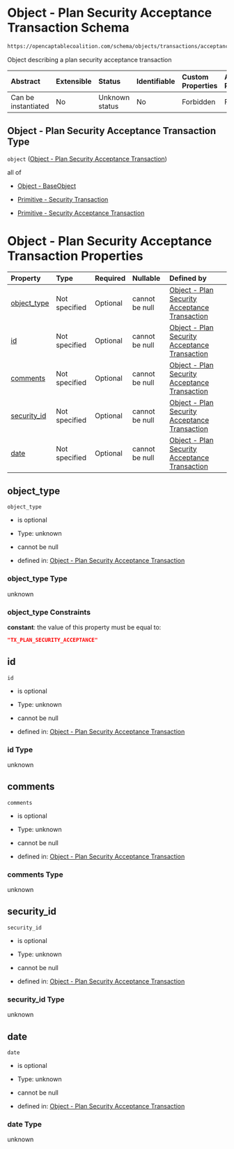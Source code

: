 # Object - Plan Security Acceptance Transaction Schema

```txt
https://opencaptablecoalition.com/schema/objects/transactions/acceptance/PlanSecurityAcceptance.schema.json
```

Object describing a plan security acceptance transaction

| Abstract            | Extensible | Status         | Identifiable | Custom Properties | Additional Properties | Access Restrictions | Defined In                                                                                                                                   |
| :------------------ | :--------- | :------------- | :----------- | :---------------- | :-------------------- | :------------------ | :------------------------------------------------------------------------------------------------------------------------------------------- |
| Can be instantiated | No         | Unknown status | No           | Forbidden         | Forbidden             | none                | [PlanSecurityAcceptance.schema.json](../../schema/objects/transactions/acceptance/PlanSecurityAcceptance.schema.json "open original schema") |

## Object - Plan Security Acceptance Transaction Type

`object` ([Object - Plan Security Acceptance Transaction](plansecurityacceptance.md))

all of

*   [Object - BaseObject](issuer-allof-object---baseobject.md "check type definition")

*   [Primitive - Security Transaction](convertibletransfer-allof-primitive---security-transaction.md "check type definition")

*   [Primitive - Security Acceptance Transaction](convertibleacceptance-allof-primitive---security-acceptance-transaction.md "check type definition")

# Object - Plan Security Acceptance Transaction Properties

| Property                    | Type          | Required | Nullable       | Defined by                                                                                                                                                                                                                              |
| :-------------------------- | :------------ | :------- | :------------- | :-------------------------------------------------------------------------------------------------------------------------------------------------------------------------------------------------------------------------------------- |
| [object_type](#object_type) | Not specified | Optional | cannot be null | [Object - Plan Security Acceptance Transaction](plansecurityacceptance-properties-object_type.md "https://opencaptablecoalition.com/schema/objects/transactions/acceptance/PlanSecurityAcceptance.schema.json#/properties/object_type") |
| [id](#id)                   | Not specified | Optional | cannot be null | [Object - Plan Security Acceptance Transaction](plansecurityacceptance-properties-id.md "https://opencaptablecoalition.com/schema/objects/transactions/acceptance/PlanSecurityAcceptance.schema.json#/properties/id")                   |
| [comments](#comments)       | Not specified | Optional | cannot be null | [Object - Plan Security Acceptance Transaction](plansecurityacceptance-properties-comments.md "https://opencaptablecoalition.com/schema/objects/transactions/acceptance/PlanSecurityAcceptance.schema.json#/properties/comments")       |
| [security_id](#security_id) | Not specified | Optional | cannot be null | [Object - Plan Security Acceptance Transaction](plansecurityacceptance-properties-security_id.md "https://opencaptablecoalition.com/schema/objects/transactions/acceptance/PlanSecurityAcceptance.schema.json#/properties/security_id") |
| [date](#date)               | Not specified | Optional | cannot be null | [Object - Plan Security Acceptance Transaction](plansecurityacceptance-properties-date.md "https://opencaptablecoalition.com/schema/objects/transactions/acceptance/PlanSecurityAcceptance.schema.json#/properties/date")               |

## object_type



`object_type`

*   is optional

*   Type: unknown

*   cannot be null

*   defined in: [Object - Plan Security Acceptance Transaction](plansecurityacceptance-properties-object_type.md "https://opencaptablecoalition.com/schema/objects/transactions/acceptance/PlanSecurityAcceptance.schema.json#/properties/object_type")

### object_type Type

unknown

### object_type Constraints

**constant**: the value of this property must be equal to:

```json
"TX_PLAN_SECURITY_ACCEPTANCE"
```

## id



`id`

*   is optional

*   Type: unknown

*   cannot be null

*   defined in: [Object - Plan Security Acceptance Transaction](plansecurityacceptance-properties-id.md "https://opencaptablecoalition.com/schema/objects/transactions/acceptance/PlanSecurityAcceptance.schema.json#/properties/id")

### id Type

unknown

## comments



`comments`

*   is optional

*   Type: unknown

*   cannot be null

*   defined in: [Object - Plan Security Acceptance Transaction](plansecurityacceptance-properties-comments.md "https://opencaptablecoalition.com/schema/objects/transactions/acceptance/PlanSecurityAcceptance.schema.json#/properties/comments")

### comments Type

unknown

## security_id



`security_id`

*   is optional

*   Type: unknown

*   cannot be null

*   defined in: [Object - Plan Security Acceptance Transaction](plansecurityacceptance-properties-security_id.md "https://opencaptablecoalition.com/schema/objects/transactions/acceptance/PlanSecurityAcceptance.schema.json#/properties/security_id")

### security_id Type

unknown

## date



`date`

*   is optional

*   Type: unknown

*   cannot be null

*   defined in: [Object - Plan Security Acceptance Transaction](plansecurityacceptance-properties-date.md "https://opencaptablecoalition.com/schema/objects/transactions/acceptance/PlanSecurityAcceptance.schema.json#/properties/date")

### date Type

unknown
